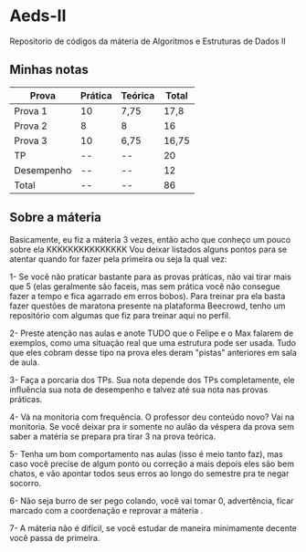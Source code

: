 # Aeds-II
Repositorio de códigos da máteria de Algoritmos e Estruturas de Dados II

## Minhas notas
| Prova | Prática | Teórica | Total |
| --- | --- | --- | --- |
| Prova 1| 10 | 7,75 | 17,8|
| Prova 2| 8 | 8 | 16 |
| Prova 3| 10 | 6,75 | 16,75 |
| TP | -- | -- | 20 |
| Desempenho| -- | -- | 12 |
| Total | -- | -- | 86 |

## Sobre a máteria
Basicamente, eu fiz a máteria 3 vezes, então acho que conheço um pouco sobre ela KKKKKKKKKKKKKKK 
Vou deixar listados alguns pontos para se atentar quando for fazer pela primeira ou seja la qual vez:

1- Se você não praticar bastante para as provas práticas, não vai tirar mais que 5 (elas geralmente são faceis, mas sem prática você não consegue fazer a tempo e fica agarrado em erros bobos). Para treinar pra ela basta fazer questões de maratona presente na plataforma Beecrowd, tenho um repositório com algumas que fiz para treinar aqui no perfil.

2- Preste atenção nas aulas e anote TUDO que o Felipe e o Max falarem de exemplos, como uma situação real que uma estrutura pode ser usada. Tudo que eles cobram desse tipo na prova eles deram "pistas" anteriores em sala de aula.

3- Faça a porcaria dos TPs. Sua nota depende dos TPs completamente, ele influência sua nota de desempenho e talvez até sua nota nas provas práticas.

4- Vá na monitoria com frequência. O professor deu conteúdo novo? Vai na monitoria. Se você deixar pra ir somente no aulão da véspera da prova sem saber a matéria se prepara pra tirar 3 na prova teórica.

5- Tenha um bom comportamento nas aulas (isso é meio tanto faz), mas caso vocẽ precise de algum ponto ou correção a mais depois eles são bem chatos, e vão apontar todos seus erros ao longo do semestre pra te negar socorro.

6- Não seja burro de ser pego colando, você vai tomar 0, advertência, ficar marcado com a coordenação e reprovar a máteria .

7- A máteria não é difícil, se vocẽ estudar de maneira minimamente decente você passa de primeira.
